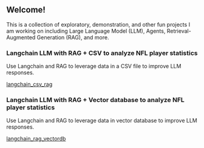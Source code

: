 ## Welcome!

This is a collection of exploratory, demonstration, and other fun projects I am working on including Large Language Model (LLM), Agents, Retrieval-Augmented Generation (RAG), and more.


### Langchain LLM with RAG + CSV to analyze NFL player statistics

Use Langchain and RAG to leverage data in a CSV file to improve LLM responses.

[langchain_csv_rag](https://github.com/azlarry/langchain_csv_rag)

### Langchain LLM with RAG + Vector database to analyze NFL player statistics

Use Langchain and RAG to leverage data in vector database to improve LLM responses.

[langchain_rag_vectordb]([https://github.com/azlarry/langchain_csv_rag](https://github.com/azlarry/langchain_rag_vectordb))

<!--
**azlarry/azlarry** is a ✨ _special_ ✨ repository because its `README.md` (this file) appears on your GitHub profile.

Here are some ideas to get you started:

- 🔭 I’m currently working on ...
- 🌱 I’m currently learning ...
- 👯 I’m looking to collaborate on ...
- 🤔 I’m looking for help with ...
- 💬 Ask me about ...
- 📫 How to reach me: ...
- 😄 Pronouns: ...
- ⚡ Fun fact: ...
-->
